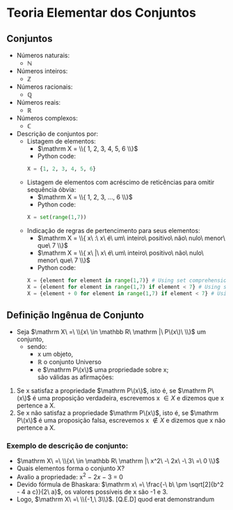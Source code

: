 # Teoria Elementar dos Conjuntos
## Conjuntos
- Números naturais: 
    - $\mathbb N$
- Números inteiros:
    - $\mathbb Z$
- Números racionais:
    - $\mathbb Q$
- Números reais:
    - $\mathbb R$
- Números complexos:
    - $\mathbb C$
- Descrição de conjuntos por:
    - Listagem de elementos: 
        - $\mathrm X = \\{ 1, 2, 3, 4, 5, 6 \\}$  
        - Python code:  
        ```python
        X = {1, 2, 3, 4, 5, 6}
        ```
    - Listagem de elementos com acréscimo de reticências para omitir sequência óbvia: 
        - $\mathrm X = \\{ 1, 2, 3, ..., 6 \\}$  
        - Python code:  
        ```python
        X = set(range(1,7))
        ```
    - Indicação de regras de pertencimento para seus elementos:
        - $\mathrm X = \\{ x\ :\ x\ é\ um\ inteiro\ positivo\ não\ nulo\ menor\ que\ 7 \\}$
        - $\mathrm X = \\{ x\ |\ x\ é\ um\ inteiro\ positivo\ não\ nulo\ menor\ que\ 7 \\}$  
        - Python code:  
        ```python
        X = {element for element in range(1,7)} # Using set comprehension to create a new set
        X = {element for element in range(1,7) if element < 7} # Using set comprehension to create a new set
        X = {element + 0 for element in range(1,7) if element < 7} # Using set comprehension to create a new set
        ```  
## Definição Ingênua de Conjunto
- Seja $\mathrm X\ =\ \\{x\ \in \mathbb R\ \mathrm |\ P\(x\)\ \\}$ um conjunto,
    - sendo:
        - x um objeto,
        - $\mathbb R$ o conjunto Universo
        - e $\mathrm P\(x\)$ uma propriedade sobre $\mathrm x$;  
    são válidas as afirmações:
1. Se $\mathrm x$ satisfaz a propriedade $\mathrm P\(x\)$, isto é, se $\mathrm P\(x\)$ é uma proposição verdadeira, escrevemos $\mathrm x\ \in X$ e dizemos que x pertence a X. 
2. Se $\mathrm x$ não satisfaz a propriedade $\mathrm P\(x\)$, isto é, se $\mathrm P\(x\)$ é uma proposição falsa, escrevemos $\mathrm x\ \notin X$ e dizemos que x não pertence a X.

### Exemplo de descrição de conjunto:
- $\mathrm X\ =\ \\{x\ \in \mathbb R\ \mathrm |\ x^2\ -\ 2x\ -\ 3\ =\ 0 \\}$
- Quais elementos forma o conjunto X? 
- Avalio a propriedade: $\mathrm x^2\ -\ 2x\ -\ 3\ =\ 0$  
- Devido fórmula de Bhaskara:  $\mathrm x\ =\ \frac{-\ b\ \pm \sqrt[2]{b^2 - 4 a c}}{2\ a}$, os valores possíveis de x são -1 e 3.  
- Logo, $\mathrm X\ =\ \\{-1,\ 3\\}$.  [Q.E.D] quod erat demonstrandum

